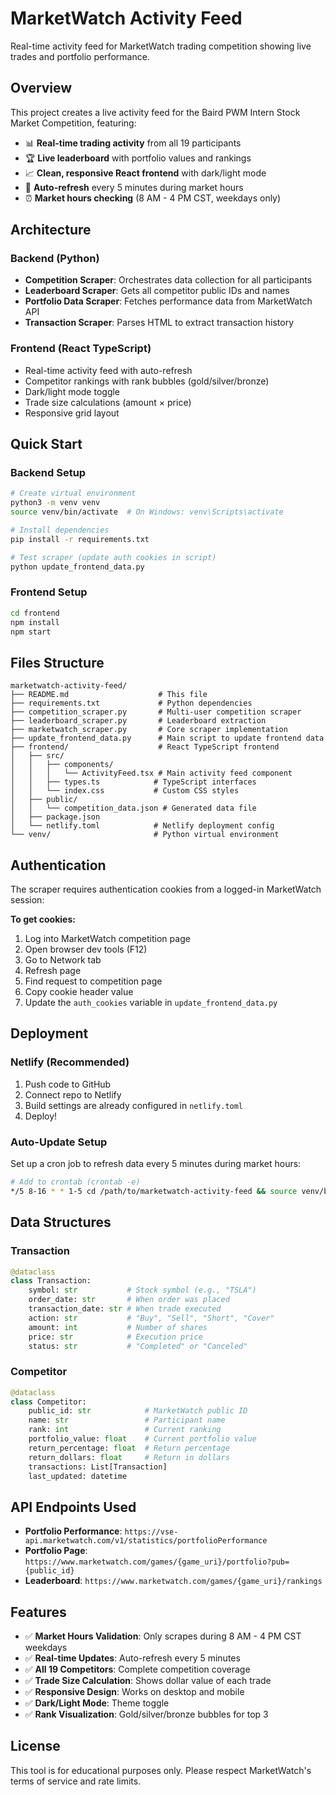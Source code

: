 # MarketWatch Activity Feed

Real-time activity feed for MarketWatch trading competition showing live trades and portfolio performance.

## Overview

This project creates a live activity feed for the Baird PWM Intern Stock Market Competition, featuring:
- 📊 **Real-time trading activity** from all 19 participants
- 🏆 **Live leaderboard** with portfolio values and rankings
- 📈 **Clean, responsive React frontend** with dark/light mode
- 🔄 **Auto-refresh** every 5 minutes during market hours
- ⏰ **Market hours checking** (8 AM - 4 PM CST, weekdays only)

## Architecture

### Backend (Python)
- **Competition Scraper**: Orchestrates data collection for all participants
- **Leaderboard Scraper**: Gets all competitor public IDs and names
- **Portfolio Data Scraper**: Fetches performance data from MarketWatch API
- **Transaction Scraper**: Parses HTML to extract transaction history

### Frontend (React TypeScript)
- Real-time activity feed with auto-refresh
- Competitor rankings with rank bubbles (gold/silver/bronze)
- Dark/light mode toggle
- Trade size calculations (amount × price)
- Responsive grid layout

## Quick Start

### Backend Setup
```bash
# Create virtual environment
python3 -m venv venv
source venv/bin/activate  # On Windows: venv\Scripts\activate

# Install dependencies
pip install -r requirements.txt

# Test scraper (update auth cookies in script)
python update_frontend_data.py
```

### Frontend Setup
```bash
cd frontend
npm install
npm start
```

## Files Structure

```
marketwatch-activity-feed/
├── README.md                    # This file
├── requirements.txt             # Python dependencies
├── competition_scraper.py       # Multi-user competition scraper
├── leaderboard_scraper.py       # Leaderboard extraction
├── marketwatch_scraper.py       # Core scraper implementation
├── update_frontend_data.py      # Main script to update frontend data
├── frontend/                    # React TypeScript frontend
│   ├── src/
│   │   ├── components/
│   │   │   └── ActivityFeed.tsx # Main activity feed component
│   │   ├── types.ts            # TypeScript interfaces
│   │   └── index.css           # Custom CSS styles
│   ├── public/
│   │   └── competition_data.json # Generated data file
│   ├── package.json
│   └── netlify.toml            # Netlify deployment config
└── venv/                       # Python virtual environment
```

## Authentication

The scraper requires authentication cookies from a logged-in MarketWatch session:

**To get cookies:**
1. Log into MarketWatch competition page
2. Open browser dev tools (F12)
3. Go to Network tab
4. Refresh page
5. Find request to competition page
6. Copy cookie header value
7. Update the `auth_cookies` variable in `update_frontend_data.py`

## Deployment

### Netlify (Recommended)
1. Push code to GitHub
2. Connect repo to Netlify
3. Build settings are already configured in `netlify.toml`
4. Deploy!

### Auto-Update Setup
Set up a cron job to refresh data every 5 minutes during market hours:

```bash
# Add to crontab (crontab -e)
*/5 8-16 * * 1-5 cd /path/to/marketwatch-activity-feed && source venv/bin/activate && python update_frontend_data.py
```

## Data Structures

### Transaction
```python
@dataclass
class Transaction:
    symbol: str           # Stock symbol (e.g., "TSLA")
    order_date: str       # When order was placed
    transaction_date: str # When trade executed
    action: str           # "Buy", "Sell", "Short", "Cover"
    amount: int           # Number of shares
    price: str            # Execution price
    status: str           # "Completed" or "Canceled"
```

### Competitor
```python
@dataclass
class Competitor:
    public_id: str            # MarketWatch public ID
    name: str                 # Participant name
    rank: int                 # Current ranking
    portfolio_value: float    # Current portfolio value
    return_percentage: float  # Return percentage
    return_dollars: float     # Return in dollars
    transactions: List[Transaction]
    last_updated: datetime
```

## API Endpoints Used

- **Portfolio Performance**: `https://vse-api.marketwatch.com/v1/statistics/portfolioPerformance`
- **Portfolio Page**: `https://www.marketwatch.com/games/{game_uri}/portfolio?pub={public_id}`
- **Leaderboard**: `https://www.marketwatch.com/games/{game_uri}/rankings`

## Features

- ✅ **Market Hours Validation**: Only scrapes during 8 AM - 4 PM CST weekdays
- ✅ **Real-time Updates**: Auto-refresh every 5 minutes
- ✅ **All 19 Competitors**: Complete competition coverage
- ✅ **Trade Size Calculation**: Shows dollar value of each trade
- ✅ **Responsive Design**: Works on desktop and mobile
- ✅ **Dark/Light Mode**: Theme toggle
- ✅ **Rank Visualization**: Gold/silver/bronze bubbles for top 3

## License

This tool is for educational purposes only. Please respect MarketWatch's terms of service and rate limits.